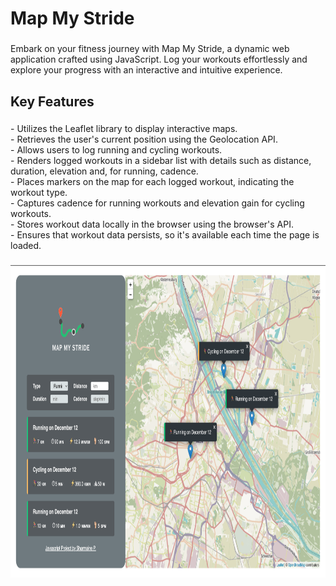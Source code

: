
<h1 align="left">Map My Stride</h1>

###

<p align="left">Embark on your fitness journey with Map My Stride, a dynamic web application crafted using JavaScript. Log your workouts effortlessly and explore your progress with an interactive and intuitive experience.</p>

###

<h2 align="left">Key Features</h2>

###

<p align="left">
  - Utilizes the Leaflet library to display interactive maps. <br />
  - Retrieves the user's current position using the Geolocation API. <br />
  - Allows users to log running and cycling workouts.<br />
  - Renders logged workouts in a sidebar list with details such as distance, duration, elevation and, for running, cadence.<br />
  - Places markers on the map for each logged workout, indicating the workout type.<br />
  - Captures cadence for running workouts and elevation gain for cycling workouts.<br />
  - Stores workout data locally in the browser using the browser's API.<br />
  - Ensures that workout data persists, so it's available each time the page is loaded.<br />
</p>

###

<p align="center">
<img src="./screenshot-mapmystride.png" height="500" width="700">
</p>

###
